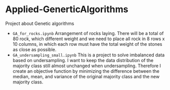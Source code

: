 # Applied-GenerticAlgorithms
Project about Genetic algorithms
- `GA_for_rocks.ipynb`
Arrangement of rocks laying. There will be a total of 80 rock, which different weight and we need to place all rock in 8 rows x 10 columns, in which each row must have the total weight of the stones as close as possible.
- `GA_undersampling_small.ipynb`
This is a project to solve imbalanced data based on undersampling. I want to keep the data distribution of the majority class still almost unchanged when undersampling. Therefore I create an objective function by minimizing the difference between the median, mean, and variance of the original majority class and the new majority class.
